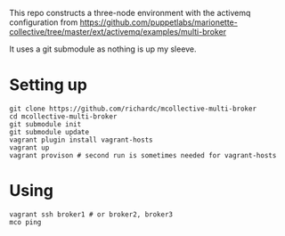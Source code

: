 This repo constructs a three-node environment with the activemq configuration
from
https://github.com/puppetlabs/marionette-collective/tree/master/ext/activemq/examples/multi-broker

It uses a git submodule as nothing is up my sleeve.


# Setting up

    git clone https://github.com/richardc/mcollective-multi-broker
    cd mcollective-multi-broker
    git submodule init
    git submodule update
    vagrant plugin install vagrant-hosts
    vagrant up
    vagrant provison # second run is sometimes needed for vagrant-hosts

# Using

    vagrant ssh broker1 # or broker2, broker3
    mco ping
